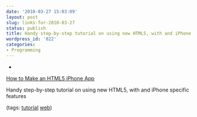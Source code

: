 ```yaml
---
date: '2010-03-27 15:03:09'
layout: post
slug: links-for-2010-03-27
status: publish
title: Handy step-by-step tutorial on using new HTML5, with and iPhone specific features
wordpress_id: '822'
categories:
- Programming
---
```


  * 
                

[How to Make an HTML5 iPhone App](http://m.sixrevisions.com/web-development/html5-iphone-app/)


                

Handy step-by-step tutorial on using new HTML5, with and iPhone specific features


                

(tags: [tutorial](http://delicious.com/eob/tutorial) [web](http://delicious.com/eob/web))


            
